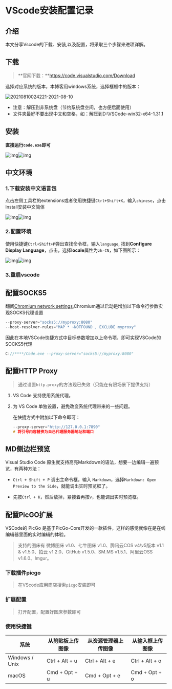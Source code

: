 # VScode安装配置记录

## 介绍

本文分享Vscode的下载、安装,以及配置，将采取三个步骤来进项详解。

## 下载

> **官网下载：**https://code.visualstudio.com/Download

选择对应系统的版本，本博客用windows系统，选择框框中的版本：



![20210810024221-2021-08-10](https://cdn.jsdelivr.net/gh/love2wind/cloudimg/img/20210810024221-2021-08-10.png)
- 注意：解压到非系统盘（节约系统盘空间，也方便后面使用）
- 文件夹最好不要出现中文和空格，如：解压到D:\VSCode-win32-x64-1.31.1

## 安装

**直接运行`code.exe`即可**

![img](https://pic4.zhimg.com/v2-801b52b391f7ec9d9f1b26699c5803b3_b.jpg)![img](https://pic4.zhimg.com/v2-801b52b391f7ec9d9f1b26699c5803b3_r.jpg)

## 中文环境

### 1.下载安装中文语言包

点击左侧工具栏的extensions或者使用快捷键`Ctrl+Shift+X`，输入`chinese`，点击Install安装中文简体

![img](https://pic3.zhimg.com/v2-f73847edff6583edb043f4bc375840e2_b.jpg)![img](https://pic3.zhimg.com/v2-f73847edff6583edb043f4bc375840e2_r.jpg)

### 2.配置环境

使用快捷键`Ctrl+Shift+P`弹出查找命令框，输入`language`, 找到**Configure Display Language**，点击，选择**locale**属性为`zh-CN`，如下图所示：



![img](https://pic4.zhimg.com/v2-fcd57d3d2287164a14a84a12518b5a37_b.jpg)![img](https://pic4.zhimg.com/v2-fcd57d3d2287164a14a84a12518b5a37_r.jpg)

### 3.重启vscode



## 配置SOCKS5

翻阅[Chromium network settings](https://www.chromium.org/developers/design-documents/network-stack/socks-proxy),Chromium通过启动是增加以下命令行参数实现SOCKS代理设置

```c++
--proxy-server="socks5://myproxy:8080"
--host-resolver-rules="MAP * ~NOTFOUND , EXCLUDE myproxy"
```

因此在本地VSCode快捷方式中目标参数增加以上命令项，即可实现VSCode的SOCKS5代理

```c++
C://****/Code.exe --proxy-server="socks5://myproxy:8080"
```

## 配置HTTP Proxy

> 通过设置`http.proxy`的方法现已失效（只能在有限场景下提供支持）

1. VS Code 支持使用系统代理。

2. 为 VS Code 单独设置，避免改变系统代理带来的一些问题。

   在快捷方式中附加以下命令即可：

   ```c++
   --proxy-server="http://127.0.0.1:7890"
   # 将引号内容替换为自己代理服务器地址和端口
   ```

## MD侧边栏预览

Visual Studio Code 原生就支持高亮Markdown的语法，想要一边编辑一遍预览，有两种方法：

- `Ctrl + Shift + P` 调出主命令框，输入 `Markdown`，选择`Markdown: Open Preview to the Side`，就能调出实时预览框了。

- 先按`Ctrl + K`，然后放掉，紧接着再按`v`，也能调出实时预览框。

## 配置PicGO扩展
VSCode的 PicGo 是基于PicGo-Core开发的一款插件，这样的感觉就像在是在线编辑器里面的实时编辑的体验。

> 支持的图床有 微博图床 v1.0、七牛图床 v1.0、腾讯云COS v4\v5版本 v1.1 & v1.5.0、拍云 v1.2.0、GitHub v1.5.0、SM.MS v1.5.1、阿里云OSS v1.6.0、Imgur。

### 下载插件picgo
> 在VScode应用商店搜索`picgo`安装即可

### 扩展配置
> 打开配置，配置好图床参数即可

### 使用快捷键

| 系统           | 从剪贴板上传图像 | 从资源管理器上传图像 | 从输入框上传图像 |
| -------------- | ---------------- | -------------------- | ---------------- |
| Windows / Unix | Ctrl + Alt + u   | Ctrl + Alt + e       | Ctrl + Alt + o   |
| macOS          | Cmd + Opt + u    | Cmd + Opt + e        | Cmd + Opt + o    |

